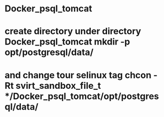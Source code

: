 # Docker_psql_tomcat
# create directory under directory Docker_psql_tomcat mkdir -p opt/postgresql/data/ 
# and change tour selinux tag chcon -Rt svirt_sandbox_file_t */Docker_psql_tomcat/opt/postgresql/data/

